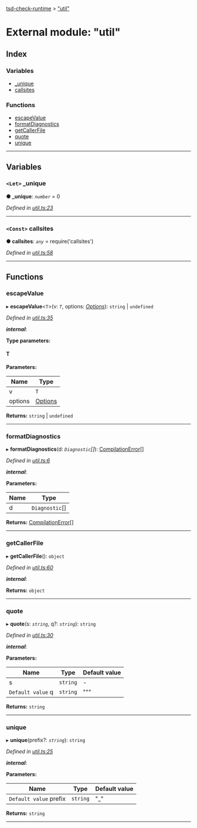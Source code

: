 [tsd-check-runtime](../README.md) > ["util"](../modules/_util_.md)

# External module: "util"

## Index

### Variables

* [_unique](_util_.md#_unique)
* [callsites](_util_.md#callsites)

### Functions

* [escapeValue](_util_.md#escapevalue)
* [formatDiagnostics](_util_.md#formatdiagnostics)
* [getCallerFile](_util_.md#getcallerfile)
* [quote](_util_.md#quote)
* [unique](_util_.md#unique)

---

## Variables

<a id="_unique"></a>

### `<Let>` _unique

**● _unique**: *`number`* = 0

*Defined in [util.ts:23](https://github.com/cancerberoSgx/tsd-check-runtime/blob/38d8187/src/util.ts#L23)*

___
<a id="callsites"></a>

### `<Const>` callsites

**● callsites**: *`any`* =  require('callsites')

*Defined in [util.ts:58](https://github.com/cancerberoSgx/tsd-check-runtime/blob/38d8187/src/util.ts#L58)*

___

## Functions

<a id="escapevalue"></a>

###  escapeValue

▸ **escapeValue**<`T`>(v: *`T`*, options: *[Options](../interfaces/_types_.options.md)*): `string` \| `undefined`

*Defined in [util.ts:35](https://github.com/cancerberoSgx/tsd-check-runtime/blob/38d8187/src/util.ts#L35)*

*__internal__*: 

**Type parameters:**

#### T 
**Parameters:**

| Name | Type |
| ------ | ------ |
| v | `T` |
| options | [Options](../interfaces/_types_.options.md) |

**Returns:** `string` \| `undefined`

___
<a id="formatdiagnostics"></a>

###  formatDiagnostics

▸ **formatDiagnostics**(d: *`Diagnostic`[]*): [CompilationError](../interfaces/_types_.compilationerror.md)[]

*Defined in [util.ts:6](https://github.com/cancerberoSgx/tsd-check-runtime/blob/38d8187/src/util.ts#L6)*

*__internal__*: 

**Parameters:**

| Name | Type |
| ------ | ------ |
| d | `Diagnostic`[] |

**Returns:** [CompilationError](../interfaces/_types_.compilationerror.md)[]

___
<a id="getcallerfile"></a>

###  getCallerFile

▸ **getCallerFile**(): `object`

*Defined in [util.ts:60](https://github.com/cancerberoSgx/tsd-check-runtime/blob/38d8187/src/util.ts#L60)*

*__internal__*: 

**Returns:** `object`

___
<a id="quote"></a>

###  quote

▸ **quote**(s: *`string`*, q?: *`string`*): `string`

*Defined in [util.ts:30](https://github.com/cancerberoSgx/tsd-check-runtime/blob/38d8187/src/util.ts#L30)*

*__internal__*: 

**Parameters:**

| Name | Type | Default value |
| ------ | ------ | ------ |
| s | `string` | - |
| `Default value` q | `string` | &quot;&quot;&quot; |

**Returns:** `string`

___
<a id="unique"></a>

###  unique

▸ **unique**(prefix?: *`string`*): `string`

*Defined in [util.ts:25](https://github.com/cancerberoSgx/tsd-check-runtime/blob/38d8187/src/util.ts#L25)*

*__internal__*: 

**Parameters:**

| Name | Type | Default value |
| ------ | ------ | ------ |
| `Default value` prefix | `string` | &quot;_&quot; |

**Returns:** `string`

___

